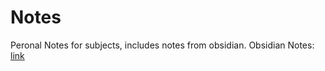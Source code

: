 # Notes
Peronal Notes for subjects, includes notes from obsidian.
Obsidian Notes: [link](https://github.com/Twilight-Hermit/Notes/tree/main/Obsidian)
